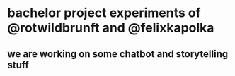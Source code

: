 # bachelor project experiments of @rotwildbrunft and @felixkapolka
## we are working on some chatbot and storytelling stuff
